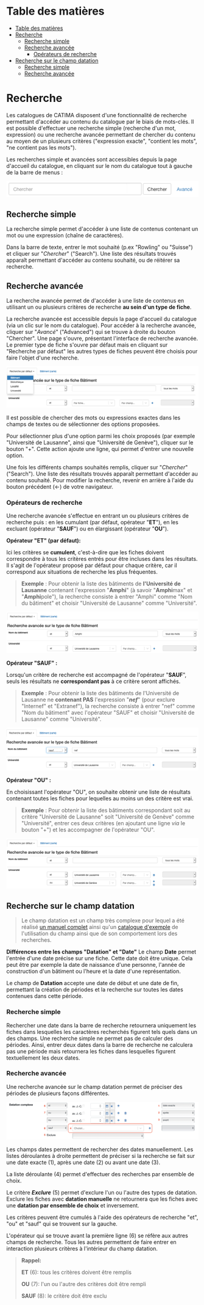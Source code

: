 # Table des matières

- [Table des matières](#table-des-matières)
- [Recherche](#recherche)
  - [Recherche simple](#recherchesimple)
  - [Recherche avancée](#rechercheavancee)
    - [Opérateurs de recherche](#operateurs)
- [Recherche sur le champ datation](#recherchedatation)
    - [Recherche simple](#recherchedatationsimple)
    - [Recherche avancée](#recherchedatationavancee)

# Recherche

Les catalogues de CATIMA disposent d'une fonctionnalité de recherche permettant d'accéder au contenu du catalogue par le biais de mots-clés. Il est possible d'effectuer une recherche simple (recherche d'un mot, expression) ou une recherche avancée permettant de chercher du contenu au moyen de un plusieurs critères ("expression exacte", "contient les mots", "ne contient pas les mots").

Les recherches simple et avancées sont accessibles depuis la page d'accueil du catalogue, en cliquant sur le nom du catalogue tout à gauche de la barre de menus :

![](assets/search/search.png)

<a id="recherchesimple"></a>
## Recherche simple

La recherche simple permet d'accéder à une liste de contenus contenant un mot ou une expression (chaîne de caractères). 

Dans la barre de texte, entrer le mot souhaité (p.ex "Rowling" ou "Suisse") et cliquer sur "*Chercher*" ("Search"). Une liste des résultats trouvés apparaît permettant d'accéder au contenu souhaité, ou de réitérer sa recherche.

<a id="rechercheavancee"></a>
## Recherche avancée 

La recherche avancée permet de d'accéder à une liste de contenus en utilisant un ou plusieurs critères de recherche **au sein d'un type de fiche**. 

La recherche avancée est accessible depuis la page d'accueil du catalogue (via un clic sur le nom du catalogue). Pour accéder à la recherche avancée, cliquer sur "*Avancé*" ("Advanced") qui se trouve à droite du bouton "Chercher". Une page s'ouvre, présentant l'interface de recherche avancée. Le premier type de fiche s'ouvre par défaut mais en cliquant sur "Recherche par défaut" les autres types de fiches peuvent être choisis pour faire l'objet d'une recherche.

![](assets/search/adv_search_1.png)

Il est possible de chercher des mots ou expressions exactes dans les champs de textes ou de sélectionner des options proposées. 

Pour sélectionner plus d'une option parmi les choix proposés (par exemple "Université de Lausanne", ainsi que "Université de Genève"), cliquer sur le bouton "+". Cette action ajoute une ligne, qui permet d'entrer une nouvelle option.

Une fois les différents champs souhaités remplis, cliquer sur "*Chercher*" ("Search"). Une liste des résultats trouvés apparaît permettant d'accéder au contenu souhaité. Pour modifier la recherche, revenir en arrière à l'aide du bouton précédent (<-) de votre navigateur.


<a id="operateurs"></a>
### Opérateurs de recherche

Une recherche avancée s'effectue en entrant un ou plusieurs critères de recherche puis : en les cumulant (par défaut, opérateur "**ET**"), en les excluant (opérateur "**SAUF**") ou en élargissant (opérateur "**OU**").

**Opérateur "ET" (par défaut):**

Ici les critères se **cumulent**, c'est-à-dire que les fiches doivent correspondre à tous les critères entrés pour être incluses dans les résultats. Il s'agit de l'opérateur proposé par défaut pour chaque critère, car il correspond aux situations de recherche les plus fréquentes. 

> **Exemple** : Pour obtenir la liste des bâtiments de **l'Université de Lausanne** contenant l'expression "**Amphi**" (à savoir "**Amphi**max" et "**Amphi**pole"), la recherche consiste à entrer "Amphi" comme "Nom du bâtiment" et choisir "Université de Lausanne" comme "Université".

![](assets/search/adv_search_ex_AND.png)

**Opérateur "SAUF" :**

Lorsqu'un critère de recherche est accompagné de l'opérateur "**SAUF**", seuls les résultats ne **correspondant pas** à ce critère seront affichés.

> **Exemple** : Pour obtenir la liste des bâtiments de l'Université de Lausanne ne **contenant PAS** l'expression "***nef***" (pour exclure "Internef" et "Extranef"), la recherche consiste à entrer "nef" comme "Nom du bâtiment" avec l'opérateur "SAUF" et choisir "Université de Lausanne" comme "Université".

![](assets/search/adv_search_ex_NOT.png)

**Opérateur "OU" :**

En choisissant l'opérateur "OU", on souhaite obtenir une liste de résultats contenant toutes les fiches pour lequelles au moins un des critère est vrai. 

> **Exemple** : Pour obtenir la liste des bâtiments correspondant soit au critère "Université de Lausanne" soit "Université de Genève" comme "Université", entrer ces deux critères (en ajoutant une ligne *via* le bouton "+") et les accompagner de l'opérateur "OU".

![](assets/search/adv_search_ex_OR.png)

<a id="recherchedatation"></a>
## Recherche sur le champ datation
> Le champ datation est un champ très complexe pour lequel a été réalisé [un manuel complet](assets/datation/exempledatation.pdf) ainsi qu'un [catalogue d'exemple](https://catima.unil.ch/datation-exple/fr) de l'utilisation du champ ainsi que de son comportement lors des recherches.

**Différences entre les champs "Datation" et "Date"**
Le champ **Date** permet l'entrée d'une date précise sur une fiche. Cette date doit être unique. Cela peut être par exemple la date de naissance d'une personne, l'année de construction d'un bâtiment ou l'heure et la date d'une représentation.

Le champ de **Datation** accepte une date de début et une date de fin, permettant la création de périodes et la recherche sur toutes les dates contenues dans cette période.

<a id="recherchedatationsimple"></a>
### Recherche simple

Rechercher une date dans la barre de recherche retournera uniquement les fiches dans lesquelles les caractères recherchés figurent tels quels dans un des champs. Une recherche simple ne permet pas de calculer des périodes.
Ainsi, entrer deux dates dans la barre de recherche ne calculera pas une période mais retournera les fiches dans lesquelles figurent textuellement les deux dates.

<a id="recherchedatationavancee"></a>
### Recherche avancée

Une recherche avancée sur le champ datation permet de préciser des périodes de plusieurs façons différentes.

![](assets/datation/recherche_avancee.png)

Les champs dates permettent de rechercher des dates manuellement. Les listes déroulantes à droite permettent de préciser si la recherche se fait sur une date exacte (1), après une date (2) ou avant une date (3).

La liste déroulante (4) permet d'effectuer des recherches par ensemble de choix.

Le critère ***Exclure*** (5) permet d'exclure l'un ou l'autre des types de datation. Exclure les fiches avec **datation manuelle** ne retournera que les fiches avec une **datation par ensemble de choix** et inversement.

Les critères peuvent être cumulés à l'aide des opérateurs de recherche "et", "ou" et "sauf" qui se trouvent sur la gauche.

L'opérateur qui se trouve avant la première ligne (6) se réfère aux autres champs de recherche. Tous les autres permettent de faire entrer en interaction plusieurs critères à l'intérieur du champ datation.
>  **Rappel:**
> 
> **ET** (6): tous les critères doivent être remplis
> 
> **OU** (7): l'un ou l'autre des critères doit être rempli
> 
> **SAUF** (8): le critère doit être exclu
